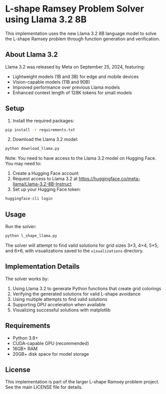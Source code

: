 # L-shape Ramsey Problem Solver using Llama 3.2 8B

This implementation uses the new Llama 3.2 8B language model to solve the L-shape Ramsey problem through function generation and verification.

## About Llama 3.2

Llama 3.2 was released by Meta on September 25, 2024, featuring:
- Lightweight models (1B and 3B) for edge and mobile devices
- Vision-capable models (11B and 90B)
- Improved performance over previous Llama models
- Enhanced context length of 128K tokens for small models

## Setup

1. Install the required packages:
```bash
pip install -r requirements.txt
```

2. Download the Llama 3.2 model:
```bash
python download_llama.py
```

Note: You need to have access to the Llama 3.2 model on Hugging Face. You may need to:
1. Create a Hugging Face account
2. Request access to Llama 3.2 at https://huggingface.co/meta-llama/Llama-3.2-8B-Instruct
3. Set up your Hugging Face token:
```bash
huggingface-cli login
```

## Usage

Run the solver:
```bash
python l_shape_llama.py
```

The solver will attempt to find valid solutions for grid sizes 3×3, 4×4, 5×5, and 6×6, with visualizations saved to the `visualizations` directory.

## Implementation Details

The solver works by:
1. Using Llama 3.2 to generate Python functions that create grid colorings
2. Verifying the generated solutions for valid L-shape avoidance 
3. Using multiple attempts to find valid solutions
4. Supporting GPU acceleration when available
5. Visualizing successful solutions with matplotlib

## Requirements

- Python 3.8+
- CUDA-capable GPU (recommended)
- 16GB+ RAM
- 20GB+ disk space for model storage

## License

This implementation is part of the larger L-shape Ramsey problem project. See the main LICENSE file for details. 